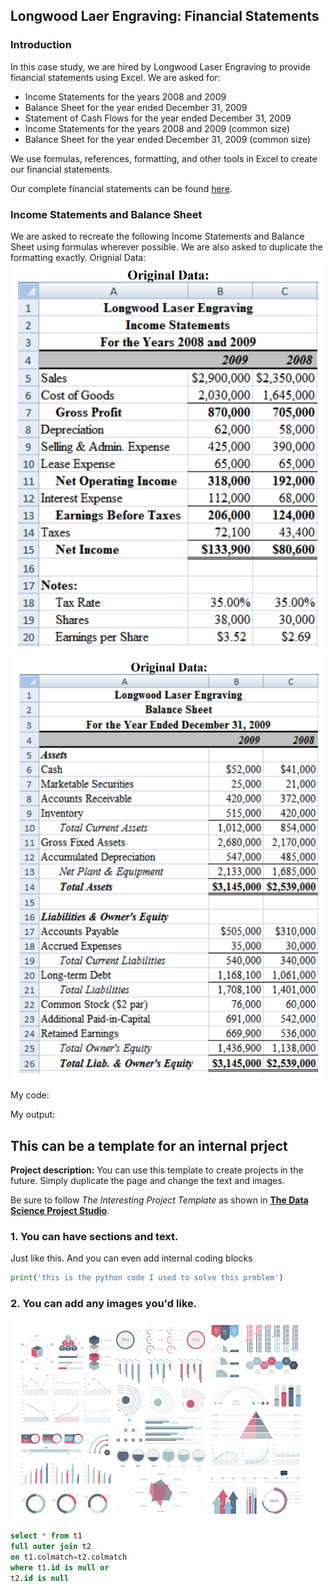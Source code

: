 ## Longwood Laer Engraving: Financial Statements

### Introduction
In this case study, we are hired by Longwood Laser Engraving to provide financial statements using Excel. We are asked for:
- Income Statements for the years 2008 and 2009
- Balance Sheet for the year ended December 31, 2009
- Statement of Cash Flows for the year ended December 31, 2009
- Income Statements for the years 2008 and 2009 (common size)
- Balance Sheet for the year ended December 31, 2009 (common size)

We use formulas, references, formatting, and other tools in Excel to create our financial statements. 

Our complete financial statements can be found [here](https://drive.google.com/drive/folders/1dpJE3-EFm5VbwNiuN-lKzWQC7l3n6_P4?usp=sharing).

### Income Statements and Balance Sheet
We are asked to recreate the following Income Statements and Balance Sheet using formulas wherever possible. We are also asked to duplicate the formatting exactly.
Orignial Data:
<img src="images/original data - income statements.png?raw=true"/>
<img src="images/original data - balance sheet.png?raw=true"/>



My code: 

My output:


## This can be a template for an internal prject

**Project description:** You can use this template to create projects in the future. Simply duplicate the page and change the text and images. 

Be sure to follow *The Interesting Project Template* as shown in [**The Data Science Project Studio**](https://www.datacareerjumpstart.com/products/the-data-science-project-studio/categories/2150357707/posts/2158441592). 

### 1. You can have sections and text.

Just like this. And you can even add internal coding blocks

```python
print('this is the python code I used to solve this problem')
```

### 2. You can add any images you'd like. 

<img src="images/dummy_thumbnail.jpg?raw=true"/>


```SQL
select * from t1
full outer join t2
on t1.colmatch=t2.colmatch
where t1.id is null or
t2.id is null
```
